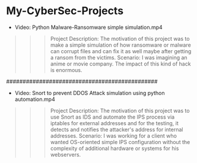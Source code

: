 # My-CyberSec-Projects

* Video: Python Malware-Ransomware simple simulation.mp4
>>>Project Description: The motivation of this project was to make a simple simulation of how ransomware or malware can corrupt files and can fix it as well maybe after getting a ransom from the victims.
>>>Scenario: I was imagining an anime or movie company. The impact of this kind of hack is enormous.

##############################################

* Video: Snort to prevent DDOS Attack simulation using python automation.mp4
>>>Project Description: The motivation of this project was to use Snort as IDS and automate the IPS process via iptables for external addresses and for the testing, it detects and notifies the attacker's address for internal addresses.
>>>Scenario: I was working for a client who wanted OS-oriented simple IPS configuration without the complexity of additional hardware or systems for his webservers.
